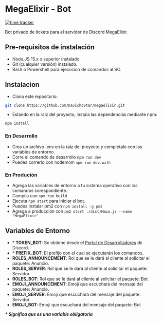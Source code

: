 # MegaElixir - Bot

[![time tracker](https://wakatime.com/badge/github/DavichoStar/megaelixir.svg)](https://wakatime.com/badge/github/DavichoStar/megaelixir)

Bot privado de tickets para el servidor de Discord MegaElixir.

## Pre-requisitos de instalación

- Node.JS 15.x o superior instalado
- Git (cualquier versión) instalado.
- Bash o Powershell para ejecucion de comandos al SO.

## Instalacion

- Clona este repositorio:

```bash
git clone https://github.com/DavichoStar/megaelixir.git
```

- Estando en la raiz del proyecto, instala las dependencias mediante npm:

```bash
npm install
```

### En Desarrollo

- Crea un archivo .env en la raiz del proyecto y completalo con las variables de entorno.
- Corre el comando de desarrollo `npm run dev`
- Puedes correrlo con nodemom `npm run dev:wath`

### En Produción

- Agrega las variables de entorno a tu sistema operativo con los comandos corespondiente.
- Compila con `npm run build`
- Ejecuta `npm start` para iniciar el bot.
- Puedes instalar pm2 con `npm install -g pm2`
- Agrega a producción con `pm2 start ./dist/Main.js --name "MegaElixir"`

## Variables de Entorno

- \* **TOKEN_BOT**: Se obtiene desde el [Portal de Desarrolladores](https://discord.com/developers/applications/) de Discord.
- \* **PREFIX_BOT**: El prefijo con el cual se ejecutarán los comandos.
- **ROLES_ANNOUNCEMENT**: Rol que se le dará al cliente al solicitar el paquete: Anuncio.
- **ROLES_SERVER**: Rol que se le dará al cliente al solicitar el paquete: Servidor
- **ROLES_BOT**: Rol que se le dará al cliente al solicitar el paquete: Bot
- **EMOJI_ANNOUNCEMENT**: Emoji que escuchará del mensaje del paquete: Anuncio.
- **EMOJI_SERVER**: Emoji que escuchará del mensaje del paquete: Servidor
- **EMOJI_BOT**: Emoji que escuchará del mensaje del paquete: Bot

___* Significa que es una variable obligatoria___
